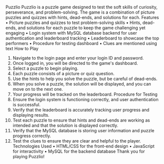 Puzzlio
Puzzlio is a puzzle game designed to test the soft skills of curiosity, perseverance, and problem-solving. The game is a combination of picture puzzles and quizzes with hints, dead-ends, and solutions for each.
Features
•	Picture puzzles and quizzes to test problem-solving skills
•	Hints, dead-ends, and solutions for each puzzle to keep the game challenging yet engaging
•	Login system with MySQL database backend for user authentication and leaderboard tracking
•	Leaderboard to showcase the top performers
•	Procedure for testing dashboard
•	Clues are mentioned using text
How to Play
1.	Navigate to the login page and enter your login ID and password.
2.	Once logged in, you will be directed to the game's dashboard.
3.	Select a puzzle to begin playing.
4.	Each puzzle consists of a picture or quiz question.
5.	Use the hints to help you solve the puzzle, but be careful of dead-ends.
6.	When you solve a puzzle, the solution will be displayed, and you can move on to the next one.
7.	Your progress will be tracked on the leaderboard.
Procedure for Testing
1.	Ensure the login system is functioning correctly, and user authentication is successful.
2.	Verify that the leaderboard is accurately tracking user progress and displaying results.
3.	Test each puzzle to ensure that hints and dead-ends are working as intended and that the solution is displayed correctly.
4.	Verify that the MySQL database is storing user information and puzzle progress correctly.
5.	Test the clues to ensure they are clear and helpful to the player.
Technologies Used
•	HTML/CSS for the front-end design
•	JavaScript for interactivity
•	MySQL for the backend database
Thank you for playing Puzzlio!

